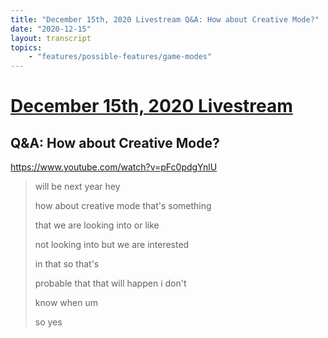 ```yaml
---
title: "December 15th, 2020 Livestream Q&A: How about Creative Mode?"
date: "2020-12-15"
layout: transcript
topics:
    - "features/possible-features/game-modes"
---
```

# [December 15th, 2020 Livestream](../2020-12-15.md)
## Q&A: How about Creative Mode?
https://www.youtube.com/watch?v=pFc0pdgYnlU
> will be next year hey
> 
> how about creative mode that's something
> 
> that we are looking into or like
> 
> not looking into but we are interested
> 
> in that so that's
> 
> probable that that will happen i don't
> 
> know when um
> 
> so yes
> 
